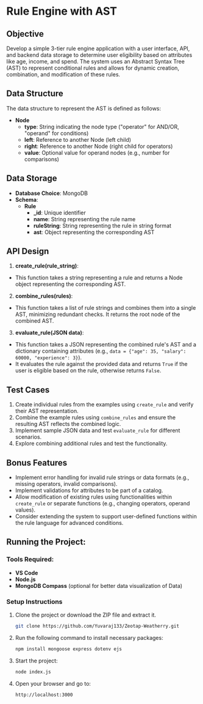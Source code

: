 # Rule Engine with AST

## Objective
Develop a simple 3-tier rule engine application with a user interface, API, and backend data storage to determine user eligibility based on attributes like age, income, and spend. The system uses an Abstract Syntax Tree (AST) to represent conditional rules and allows for dynamic creation, combination, and modification of these rules.

## Data Structure
The data structure to represent the AST is defined as follows:

- **Node**
  - **type**: String indicating the node type ("operator" for AND/OR, "operand" for conditions)
  - **left**: Reference to another Node (left child)
  - **right**: Reference to another Node (right child for operators)
  - **value**: Optional value for operand nodes (e.g., number for comparisons)

## Data Storage
- **Database Choice**: MongoDB
- **Schema**:
  - **Rule**
    - **_id**: Unique identifier
    - **name**: String representing the rule name
    - **ruleString**: String representing the rule in string format
    - **ast**: Object representing the corresponding AST


## API Design
1. **create_rule(rule_string)**: 
- This function takes a string representing a rule and returns a Node object representing the corresponding AST.

2. **combine_rules(rules)**: 
- This function takes a list of rule strings and combines them into a single AST, minimizing redundant checks. It returns the root node of the combined AST.

3. **evaluate_rule(JSON data)**: 
- This function takes a JSON representing the combined rule's AST and a dictionary containing attributes (e.g., `data = {"age": 35, "salary": 60000, "experience": 3}`).
- It evaluates the rule against the provided data and returns `True` if the user is eligible based on the rule, otherwise returns `False`.

## Test Cases
1. Create individual rules from the examples using `create_rule` and verify their AST representation.
2. Combine the example rules using `combine_rules` and ensure the resulting AST reflects the combined logic.
3. Implement sample JSON data and test `evaluate_rule` for different scenarios.
4. Explore combining additional rules and test the functionality.

## Bonus Features
- Implement error handling for invalid rule strings or data formats (e.g., missing operators, invalid comparisons).
- Implement validations for attributes to be part of a catalog.
- Allow modification of existing rules using functionalities within `create_rule` or separate functions (e.g., changing operators, operand values).
- Consider extending the system to support user-defined functions within the rule language for advanced conditions.


## Running the Project:
### Tools Required:
- **VS Code**
- **Node.js**
- **MongoDB Compass** (optional for better data visualization of Data)

### Setup Instructions
1. Clone the project or download the ZIP file and extract it.
   ```bash
   git clone https://github.com/Yuvaraj133/Zeotap-Weatherry.git
2. Run the following command to install necessary packages:
   ```bash
   npm install mongoose express dotenv ejs
3. Start the project:
   ```bash
   node index.js
4. Open your browser and go to:
   ```bash
   http://localhost:3000

